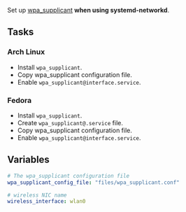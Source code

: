 Set up [wpa_supplicant](https://wiki.archlinux.org/title/Wpa_supplicant) __when using systemd-networkd__.

## Tasks
### Arch Linux
- Install `wpa_supplicant`.
- Copy wpa_supplicant configuration file.
- Enable `wpa_supplicant@interface.service`.

### Fedora
- Install `wpa_supplicant`.
- Create `wpa_supplicant@.service` file.
- Copy wpa_supplicant configuration file.
- Enable `wpa_supplicant@interface.service`.


## Variables
```yaml
# The wpa_supplicant configuration file
wpa_supplicant_config_file: "files/wpa_supplicant.conf"

# wireless NIC name
wireless_interface: wlan0
```

